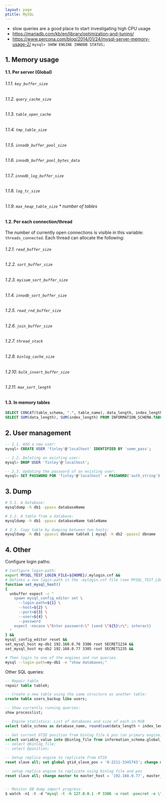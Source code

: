 ```yaml
---
layout: page
ptitle: MySQL
---
```


- slow queries are a good place to start investigating high CPU usage
- https://mariadb.com/kb/en/library/optimization-and-tuning/
- https://www.percona.com/blog/2014/01/24/mysql-server-memory-usage-2/
`mysql> SHOW ENGINE INNODB STATUS;`

## 1. Memory usage
#### 1.1. Per server (Global)
###### 1.1.1. `key_buffer_size`
###### 1.1.2. `query_cache_size`
###### 1.1.3. `table_open_cache`
###### 1.1.4. `tmp_table_size`
###### 1.1.5. `innodb_buffer_pool_size`
###### 1.1.6. `innodb_buffer_pool_bytes_data`
###### 1.1.7. `innodb_log_buffer_size`
###### 1.1.8. `log_tc_size`
###### 1.1.9. `max_heap_table_size` * number of tables
#### 1.2. Per each connection/thread
The number of currently open connections is visible in this variable: `threads_connected`. Each thread can allocate the following:
###### 1.2.1. `read_buffer_size`
###### 1.2.2. `sort_buffer_size`
###### 1.2.3. `myisam_sort_buffer_size`
###### 1.1.4. `innodb_sort_buffer_size`
###### 1.2.5. `read_rnd_buffer_size`
###### 1.2.6. `join_buffer_size`
###### 1.2.7. `thread_stack`
###### 1.2.8. `binlog_cache_size`
###### 1.2.10. `bulk_insert_buffer_size`
###### 1.2.11. `max_sort_length`
#### 1.3. In memory tables
```sql
SELECT CONCAT(table_schema, ".", table_name), data_length, index_length FROM INFORMATION_SCHEMA.TABLES WHERE engine = 'MEMORY' and table_schema <> "information_schema";
SELECT SUM(data_length), SUM(index_length) FROM INFORMATION_SCHEMA.TABLES WHERE engine = 'MEMORY' and table_schema <> "information_schema";
```

## 2. User management
```sql
-- 2.1. Add a new user:
mysql> CREATE USER 'finley'@'localhost' IDENTIFIED BY 'some_pass';

-- 2.2. Deleting an existing user:
mysql> DROP USER 'finley'@'localhost';

-- 2.3. Updating the password of an existing user:
mysql> SET PASSWORD FOR 'finley'@'localhost' = PASSWORD('auth_string');
```

## 3. Dump
```bash
# 3.1. A Database:
mysqldump -h db1 -ppass databaseName

# 3.2. A table from a database:
mysqldump -h db1 -ppass databaseName tableName

# 3.3. Copy table by dumping between two hosts:
mysqldump -h db1 -ppass1 dbname tableX | mysql -h db2 -ppass2 dbname
```

## 4. Other
Configure login paths:

```sh
# Configure login-path:
export MYSQL_TEST_LOGIN_FILE=${HOME}/.mylogin.cnf &&
# Defines a new login-path in the .mylogin.cnf file (see MYSQL_TEST_LOGIN_FILE)
function set_mysql_host()
{
  unbuffer expect -c "
    spawn mysql_config_editor set \
      --login-path=${1} \
      --host=${2} \
      --port=${3} \
      --user=${4} \
      --password
    expect -nocase \"Enter password:\" {send \"${5}\r\"; interact}
  "
} &&
mysql_config_editor reset &&
set_mysql_host my-db1 192.168.0.76 3306 root SECRET1234 &&
set_mysql_host my-db2 192.168.0.77 3305 root SECRET1235 &&

# Then login to one of the engines and run queries.
mysql --login-path=my-db1 -e "show databases;"
```
Other SQL queries:
```sql
-- Repair table
repair table tableX;

-- Create a new table using the same structure as another table:
create table users_backup like users;

-- Show currently running queries:
show processlist;

-- Engine statistics: List of databases and size of each in MiB
select table_schema as database_name, round(sum(data_length + index_length) / 1024 / 1024, 2) as size_mib from information_schema.tables group by table_schema order by size_mib desc;

-- Get current GTID position from binlog file & pos (on primary engine):
select variable_value into @binlog_file from information_schema.global_status where variable_name='binlog_snapshot_file'; select variable_value into @position from information_schema.global_status where variable_name='binlog_snapshot_position'; select binlog_gtid_pos(@binlog_file, @position);
-- select @binlog_file;
-- select @position;

-- Setup replica engine to replicate from GTID
reset slave all; set global gtid_slave_pos = '0-2211-3345743'; change master to master_host = '192.168.0.76', master_port = 3306, master_user = 'replication_user', master_password = 'SECRET', master_ssl = 1, master_ssl_ca = '/mnt/my_ca.crt', master_ssl_cert = '/mnt/2024.crt', master_ssl_key = '/mnt/2024.key.pem', master_connect_retry=10, master_use_gtid=slave_pos; start slave; show slave status\G

-- setup replica engine to replicate using binlog file and pos
reset slave all; change master to master_host = '192.168.0.77', master_port = 3306, master_user = 'replication_user', master_password = 'SECRET', master_connect_retry=10, master_log_file = 'mysql-bin.001735', master_log_pos = 28364653; start slave; show slave status\G


-- Monitor DB dump import progress:
$ watch -n1 -t -d "mysql -t -h 127.0.0.1 -P 3306 -u root -psecret -e \"select table_name, table_rows from information_schema.tables where table_schema='mydb' order by table_name asc;\" | tail"
```
